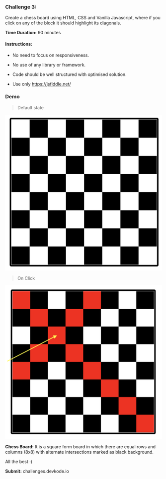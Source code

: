 ### Challenge 3:

Create a chess board using HTML, CSS and Vanilla Javascript, where if you click on any of the block it should highlight its diagonals.

**Time Duration:** 90 minutes

#### Instructions:
- No need to focus on responsiveness.
- No use of any library or framework.
- Code should be well structured with optimised solution.

- Use only https://jsfiddle.net/

### Demo

> Default state

![](./images/1.png)

> On Click

![](./images/2.png)


**Chess Board:** It is a square form board in which there are equal rows and columns (8x8) with alternate intersections marked as black background.

All the best :) 

**Submit:** challenges.devkode.io